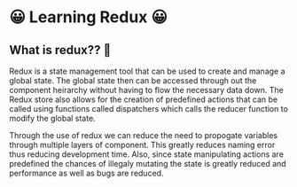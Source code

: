 # :grinning:  Learning Redux :grinning: 

## What is redux?? 🤔
Redux is a state management tool that can be used to create and manage a global state. The global state then can be accessed through out the component heirarchy without having to flow the necessary data down. The Redux store also allows for the creation of predefined actions that can be called using functions called dispatchers which calls the reducer function to modify the global state. 

Through the use of redux we can reduce the need to propogate variables through multiple layers of component. This greatly reduces naming error thus reducing development time. Also, since state manipulating actions are predefined the chances of illegaly mutating the state is greatly reduced and performance as well as bugs are reduced.  